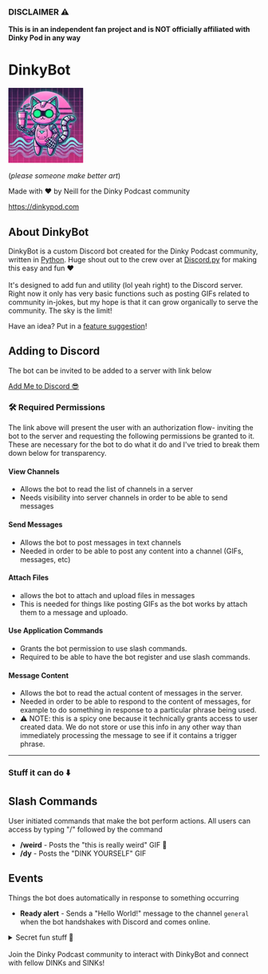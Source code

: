 ### DISCLAIMER ⚠️

<strong>This is in an independent fan project and is NOT officially affiliated with Dinky Pod in any way</strong>

# DinkyBot

![DinkyBot Logo](assets/logo.webp)

(*please someone make better art*)

Made with ❤️ by Neill for the Dinky Podcast community 

https://dinkypod.com

## About DinkyBot
DinkyBot is a custom Discord bot created for the Dinky Podcast community, written in [Python](https://www.python.org). Huge shout out to the crew over at [Discord.py](https://github.com/Rapptz/discord.py) for making this easy and fun ❤️  <br><br> 
It's designed to add fun and utility (lol yeah right) to the Discord server. Right now it only has very basic functions such as posting GIFs related to community in-jokes, but my hope is that it can grow organically to serve the community. The sky is the limit!

Have an idea? Put in a [feature suggestion](https://github.com/leftydrummer/dinkybot/issues/new?template=feature_suggestion.yml)!

## Adding to Discord
The bot can be invited to be added to a server with link below

[Add Me to Discord 😎](https://discord.com/oauth2/authorize?client_id=1344839681929379880)

### 🛠 Required Permissions

The link above will present the user with an authorization flow- inviting the bot to the server and requesting the following permissions be granted to it. These are necessary for the bot to do what it do and I've tried to break them down below for transparency. 

#### View Channels
- Allows the bot to read the list of channels in a server
- Needs visibility into server channels in order to be able to send messages

#### Send Messages
- Allows the bot to post messages in text channels
- Needed in order to be able to post any content into a channel (GIFs, messages, etc)

#### Attach Files
- allows the bot to attach and upload files in messages
- This is needed for things like posting GIFs as the bot works by attach them to a message and uploado. 

#### Use Application Commands
- Grants the bot permission to use slash commands.
- Required to be able to have the bot register and use slash commands.

#### Message Content 
- Allows the bot to read the actual content of messages in the server.
- Needed in order to be able to respond to the content of messages, for example to do something in response to a particular phrase being used.
- ⚠️ NOTE: this is a spicy one because it technically grants access to user created data. We do not store or use this info in any other way than immediately processing the message to see if it contains a trigger phrase.  
<hr>
 



### Stuff it can do ⬇️ <br>



## Slash Commands

User initiated commands that make the bot perform actions. All users can access by typing "/" followed by the command

- **/weird** - Posts the "this is really weird" GIF 🦶
- **/dy** - Posts the "DINK YOURSELF" GIF

## Events

Things the bot does automatically in response to something occurring

- **Ready alert** - Sends a "Hello World!" message to the channel `general` when the bot handshakes with Discord and comes online.
<details>
<summary>Secret fun stuff 🤭</summary>
    
- **"This is weird" listener** - Automatically posts the "this is weird" GIF when a message in a channel contains "this is weird" or "this is really weird".
</details>
<br>
<footer>
Join the Dinky Podcast community to interact with DinkyBot and connect with fellow DINKs and SINKs!
</footer>